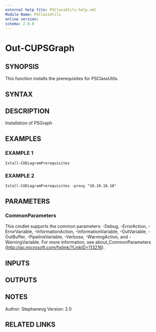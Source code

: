 ```yaml
---
external help file: PSClassUtils-help.xml
Module Name: PSClassUtils
online version:
schema: 2.0.0
---
```


# Out-CUPSGraph

## SYNOPSIS
This function installs the prerequisites for PSClassUtils.

## SYNTAX

## DESCRIPTION
Installation of PSGraph

## EXAMPLES

### EXAMPLE 1
```
Istall-CUDiagramPrerequisites
```

### EXAMPLE 2
```
Istall-CUDiagramPrerequisites -proxy "10.10.10.10"
```

## PARAMETERS

### CommonParameters
This cmdlet supports the common parameters: -Debug, -ErrorAction, -ErrorVariable, -InformationAction, -InformationVariable, -OutVariable, -OutBuffer, -PipelineVariable, -Verbose, -WarningAction, and -WarningVariable.
For more information, see about_CommonParameters (http://go.microsoft.com/fwlink/?LinkID=113216).

## INPUTS

## OUTPUTS

## NOTES
Author: Stephanevg
Version: 2.0

## RELATED LINKS
